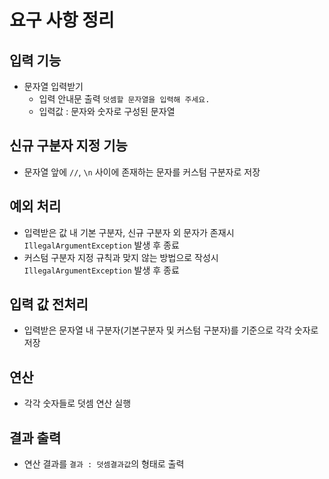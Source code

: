 # 요구 사항 정리
## 입력 기능
- 문자열 입력받기
  - 입력 안내문 출력 `덧셈할 문자열을 입력해 주세요.`
  - 입력값 : 문자와 숫자로 구성된 문자열

## 신규 구분자 지정 기능
- 문자열 앞에 `//`, `\n` 사이에 존재하는 문자를 커스텀 구분자로 저장

## 예외 처리
- 입력받은 값 내 기본 구분자, 신규 구분자 외 문자가 존재시 `IllegalArgumentException` 발생 후 종료
- 커스텀 구분자 지정 규칙과 맞지 않는 방법으로 작성시 `IllegalArgumentException` 발생 후 종료

## 입력 값 전처리
- 입력받은 문자열 내 구분자(기본구분자 및 커스텀 구분자)를 기준으로 각각 숫자로 저장

## 연산
- 각각 숫자들로 덧셈 연산 실행

## 결과 출력
- 연산 결과를 `결과 : 덧셈결과값`의 형태로 출력 